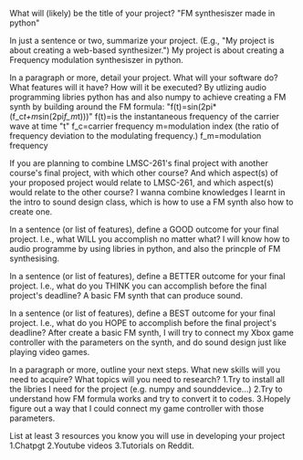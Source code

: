 What will (likely) be the title of your project?
"FM synthesiszer made in python"

In just a sentence or two, summarize your project. (E.g., "My project is about creating a web-based synthesizer.")
My project is about creating a Frequency modulation synthesiszer in python.

In a paragraph or more, detail your project. What will your software do? What features will it have? How will it be executed?
By utlizing audio programming libries python has and also numpy to achieve creating a FM synth by building around the FM formula: 
"f(t)=sin(2pi*(f_c*t+m*sin(2pi*f_m*t)))"
f(t)=is the instantaneous frequency of the carrier wave at time "t"
f_c=carrier frequency
m=modulation index (the ratio of frequency deviation to the modulating frequency.)
f_m=modulation frequency

If you are planning to combine LMSC-261's final project with another course's final project, with which other course? And which aspect(s) of your proposed project would relate to LMSC-261, and which aspect(s) would relate to the other course?
I wanna combine knowledges I learnt in the intro to sound design class, which is how to use a FM synth also how to create one.

In a sentence (or list of features), define a GOOD outcome for your final project. I.e., what WILL you accomplish no matter what?
I will know how to audio programme by using libries in python, and also the princple of FM synthesising.

In a sentence (or list of features), define a BETTER outcome for your final project. I.e., what do you THINK you can accomplish before the final project's deadline?
A basic FM synth that can produce sound.

In a sentence (or list of features), define a BEST outcome for your final project. I.e., what do you HOPE to accomplish before the final project's deadline?
After create a basic FM synth, I will try to connect my Xbox game controller with the parameters on the synth, and do sound design just like playing video games.

In a paragraph or more, outline your next steps. What new skills will you need to acquire? What topics will you need to research?
1.Try to install all the libries I need for the project (e.g. numpy and sounddevice...)
2.Try to understand how FM formula works and try to convert it to codes.
3.Hopely figure out a way that I could connect my game controller with those parameters.

List at least 3 resources you know you will use in developing your project
1.Chatpgt
2.Youtube videos
3.Tutorials on Reddit.